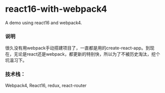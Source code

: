 # react16-with-webpack4
A demo using react16 and webpack4.
### 说明
很久没有用webpack手动搭建项目了，一直都是用的create-react-app。到现在，无论是react还是webpack，都更新的特别快，所以为了不被历史淘汰，挖个坑温习下。
### 技术栈：
Webpack4, React16, redux, react-router
